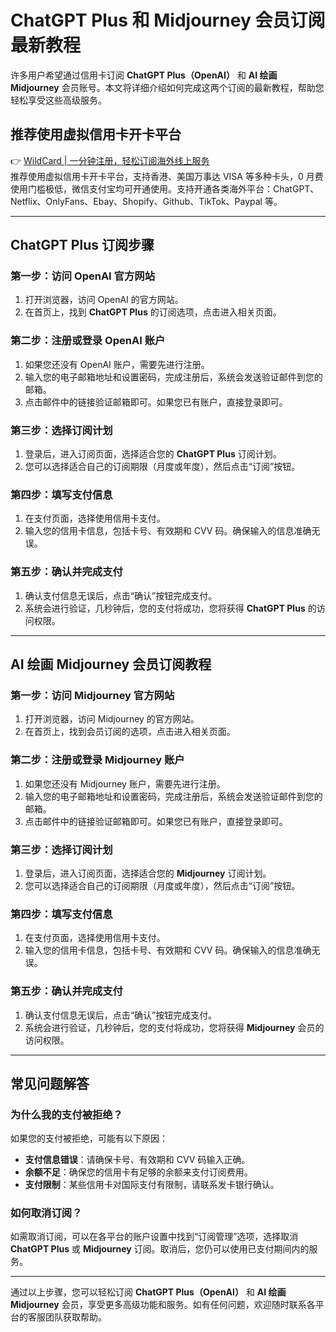 # ChatGPT Plus 和 Midjourney 会员订阅最新教程

许多用户希望通过信用卡订阅 **ChatGPT Plus（OpenAI）** 和 **AI 绘画 Midjourney** 会员账号。本文将详细介绍如何完成这两个订阅的最新教程，帮助您轻松享受这些高级服务。



## 推荐使用虚拟信用卡开卡平台

👉 [WildCard | 一分钟注册，轻松订阅海外线上服务](https://bbtdd.com/WildCard)  
推荐使用虚拟信用卡开卡平台，支持香港、美国万事达 VISA 等多种卡头，0 月费使用门槛极低，微信支付宝均可开通使用。支持开通各类海外平台：ChatGPT、Netflix、OnlyFans、Ebay、Shopify、Github、TikTok、Paypal 等。

---

## ChatGPT Plus 订阅步骤

### 第一步：访问 OpenAI 官方网站
1. 打开浏览器，访问 OpenAI 的官方网站。
2. 在首页上，找到 **ChatGPT Plus** 的订阅选项，点击进入相关页面。

### 第二步：注册或登录 OpenAI 账户
1. 如果您还没有 OpenAI 账户，需要先进行注册。
2. 输入您的电子邮箱地址和设置密码，完成注册后，系统会发送验证邮件到您的邮箱。
3. 点击邮件中的链接验证邮箱即可。如果您已有账户，直接登录即可。

### 第三步：选择订阅计划
1. 登录后，进入订阅页面，选择适合您的 **ChatGPT Plus** 订阅计划。
2. 您可以选择适合自己的订阅期限（月度或年度），然后点击“订阅”按钮。

### 第四步：填写支付信息
1. 在支付页面，选择使用信用卡支付。
2. 输入您的信用卡信息，包括卡号、有效期和 CVV 码。确保输入的信息准确无误。

### 第五步：确认并完成支付
1. 确认支付信息无误后，点击“确认”按钮完成支付。
2. 系统会进行验证，几秒钟后，您的支付将成功，您将获得 **ChatGPT Plus** 的访问权限。

---

## AI 绘画 Midjourney 会员订阅教程

### 第一步：访问 Midjourney 官方网站
1. 打开浏览器，访问 Midjourney 的官方网站。
2. 在首页上，找到会员订阅的选项，点击进入相关页面。

### 第二步：注册或登录 Midjourney 账户
1. 如果您还没有 Midjourney 账户，需要先进行注册。
2. 输入您的电子邮箱地址和设置密码，完成注册后，系统会发送验证邮件到您的邮箱。
3. 点击邮件中的链接验证邮箱即可。如果您已有账户，直接登录即可。

### 第三步：选择订阅计划
1. 登录后，进入订阅页面，选择适合您的 **Midjourney** 订阅计划。
2. 您可以选择适合自己的订阅期限（月度或年度），然后点击“订阅”按钮。

### 第四步：填写支付信息
1. 在支付页面，选择使用信用卡支付。
2. 输入您的信用卡信息，包括卡号、有效期和 CVV 码。确保输入的信息准确无误。

### 第五步：确认并完成支付
1. 确认支付信息无误后，点击“确认”按钮完成支付。
2. 系统会进行验证，几秒钟后，您的支付将成功，您将获得 **Midjourney** 会员的访问权限。

---

## 常见问题解答

### 为什么我的支付被拒绝？
如果您的支付被拒绝，可能有以下原因：
- **支付信息错误**：请确保卡号、有效期和 CVV 码输入正确。
- **余额不足**：确保您的信用卡有足够的余额来支付订阅费用。
- **支付限制**：某些信用卡对国际支付有限制，请联系发卡银行确认。

### 如何取消订阅？
如需取消订阅，可以在各平台的账户设置中找到“订阅管理”选项，选择取消 **ChatGPT Plus** 或 **Midjourney** 订阅。取消后，您仍可以使用已支付期间内的服务。

---

通过以上步骤，您可以轻松订阅 **ChatGPT Plus（OpenAI）** 和 **AI 绘画 Midjourney** 会员，享受更多高级功能和服务。如有任何问题，欢迎随时联系各平台的客服团队获取帮助。